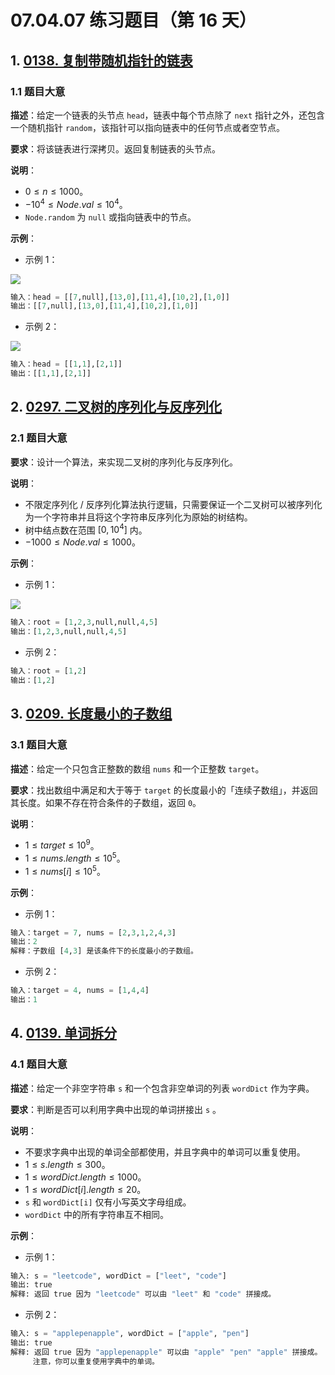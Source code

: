 # 07.04.07 练习题目（第 16 天）

## 1. [0138. 复制带随机指针的链表](https://leetcode.cn/problems/copy-list-with-random-pointer/)

### 1.1 题目大意

**描述**：给定一个链表的头节点 `head`，链表中每个节点除了 `next` 指针之外，还包含一个随机指针 `random`，该指针可以指向链表中的任何节点或者空节点。

**要求**：将该链表进行深拷贝。返回复制链表的头节点。

**说明**：

- $0 \le n \le 1000$。
- $-10^4 \le Node.val \le 10^4$。
- `Node.random` 为 `null` 或指向链表中的节点。

**示例**：

- 示例 1：

![](https://assets.leetcode-cn.com/aliyun-lc-upload/uploads/2020/01/09/e1.png)

```Python
输入：head = [[7,null],[13,0],[11,4],[10,2],[1,0]]
输出：[[7,null],[13,0],[11,4],[10,2],[1,0]]
```

- 示例 2：

![](https://assets.leetcode-cn.com/aliyun-lc-upload/uploads/2020/01/09/e2.png)

```Python
输入：head = [[1,1],[2,1]]
输出：[[1,1],[2,1]]
```

## 2. [0297. 二叉树的序列化与反序列化](https://leetcode.cn/problems/serialize-and-deserialize-binary-tree/)

### 2.1 题目大意

**要求**：设计一个算法，来实现二叉树的序列化与反序列化。

**说明**：

- 不限定序列化 / 反序列化算法执行逻辑，只需要保证一个二叉树可以被序列化为一个字符串并且将这个字符串反序列化为原始的树结构。
- 树中结点数在范围 $[0, 10^4]$ 内。
- $-1000 \le Node.val \le 1000$。

**示例**：

- 示例 1：

![](https://assets.leetcode.com/uploads/2020/09/15/serdeser.jpg)

```Python
输入：root = [1,2,3,null,null,4,5]
输出：[1,2,3,null,null,4,5]
```

- 示例 2：

```Python
输入：root = [1,2]
输出：[1,2]
```

## 3. [0209. 长度最小的子数组](https://leetcode.cn/problems/minimum-size-subarray-sum/)

### 3.1 题目大意

**描述**：给定一个只包含正整数的数组 `nums` 和一个正整数 `target`。

**要求**：找出数组中满足和大于等于 `target` 的长度最小的「连续子数组」，并返回其长度。如果不存在符合条件的子数组，返回 `0`。

**说明**：

- $1 \le target \le 10^9$。
- $1 \le nums.length \le 10^5$。
- $1 \le nums[i] \le 10^5$。

**示例**：

- 示例 1：

```Python
输入：target = 7, nums = [2,3,1,2,4,3]
输出：2
解释：子数组 [4,3] 是该条件下的长度最小的子数组。
```

- 示例 2：

```Python
输入：target = 4, nums = [1,4,4]
输出：1
```

## 4. [0139. 单词拆分](https://leetcode.cn/problems/word-break/)

### 4.1 题目大意

**描述**：给定一个非空字符串 `s` 和一个包含非空单词的列表 `wordDict` 作为字典。

**要求**：判断是否可以利用字典中出现的单词拼接出 `s` 。

**说明**：

- 不要求字典中出现的单词全部都使用，并且字典中的单词可以重复使用。
- $1 \le s.length \le 300$。
- $1 \le wordDict.length \le 1000$。
- $1 \le wordDict[i].length \le 20$。
- `s` 和 `wordDict[i]` 仅有小写英文字母组成。
- `wordDict` 中的所有字符串互不相同。

**示例**：

- 示例 1：

```Python
输入: s = "leetcode", wordDict = ["leet", "code"]
输出: true
解释: 返回 true 因为 "leetcode" 可以由 "leet" 和 "code" 拼接成。
```

- 示例 2：

```Python
输入: s = "applepenapple", wordDict = ["apple", "pen"]
输出: true
解释: 返回 true 因为 "applepenapple" 可以由 "apple" "pen" "apple" 拼接成。
     注意，你可以重复使用字典中的单词。
```
